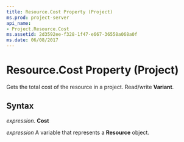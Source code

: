 ```yaml
---
title: Resource.Cost Property (Project)
ms.prod: project-server
api_name:
- Project.Resource.Cost
ms.assetid: 2d3592ee-f328-1f47-e667-36558a068a0f
ms.date: 06/08/2017
---
```



# Resource.Cost Property (Project)

Gets the total cost of the resource in a project. Read/write  **Variant**.


## Syntax

 _expression_. **Cost**

 _expression_ A variable that represents a **Resource** object.


